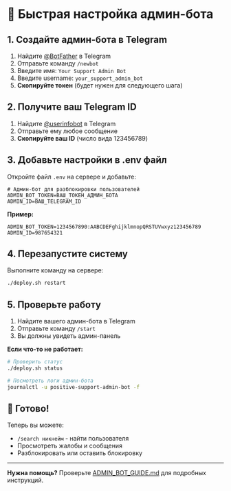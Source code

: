 # 🔧 Быстрая настройка админ-бота

## 1. Создайте админ-бота в Telegram

1. Найдите [@BotFather](https://t.me/BotFather) в Telegram
2. Отправьте команду `/newbot`
3. Введите имя: `Your Support Admin Bot`
4. Введите username: `your_support_admin_bot`
5. **Скопируйте токен** (будет нужен для следующего шага)

## 2. Получите ваш Telegram ID

1. Найдите [@userinfobot](https://t.me/userinfobot) в Telegram
2. Отправьте ему любое сообщение
3. **Скопируйте ваш ID** (число вида 123456789)

## 3. Добавьте настройки в .env файл

Откройте файл `.env` на сервере и добавьте:

```env
# Админ-бот для разблокировки пользователей
ADMIN_BOT_TOKEN=ВАШ_ТОКЕН_АДМИН_БОТА
ADMIN_ID=ВАШ_TELEGRAM_ID
```

**Пример:**
```env
ADMIN_BOT_TOKEN=1234567890:AABCDEFghijklmnopQRSTUVwxyz123456789
ADMIN_ID=987654321
```

## 4. Перезапустите систему

Выполните команду на сервере:

```bash
./deploy.sh restart
```

## 5. Проверьте работу

1. Найдите вашего админ-бота в Telegram
2. Отправьте команду `/start`
3. Вы должны увидеть админ-панель

**Если что-то не работает:**
```bash
# Проверить статус
./deploy.sh status

# Посмотреть логи админ-бота
journalctl -u positive-support-admin-bot -f
```

## 🎯 Готово!

Теперь вы можете:
- `/search никнейм` - найти пользователя
- Просмотреть жалобы и сообщения
- Разблокировать или оставить блокировку

---

**Нужна помощь?** Проверьте [ADMIN_BOT_GUIDE.md](ADMIN_BOT_GUIDE.md) для подробных инструкций.
